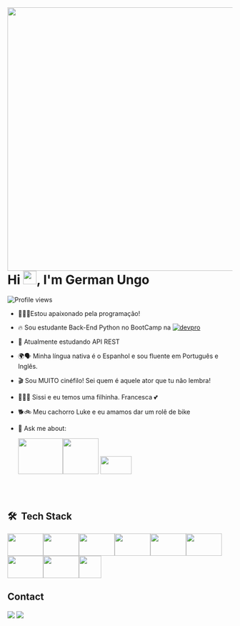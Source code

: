 <img align="right" height="590em" src="https://raw.githubusercontent.com/gist/GermanUngo/e9067567cc9b6e40bfdd709ae72304cc/raw/c8f88dada61178fbc4311e9d21c18eafef1d0a50/cardperfil2.svg"/>




<h1 align="left">Hi <img src="https://raw.githubusercontent.com/kaueMarques/kaueMarques/master/hi.gif" height="30px">, I'm German Ungo</h1>

<p align="left"> <img src="https://komarev.com/ghpvc/?username=GermanUngo&color=yellow" alt="Profile views" /> </p>



- 👨🏻‍💻Estou apaixonado pela programação!
- 🔥 Sou estudante Back-End Python no BootCamp na [![devpro](https://images.memberkit.com.br/eyJfcmFpbHMiOnsibWVzc2FnZSI6IkJBaHBBNXFyQ2c9PSIsImV4cCI6bnVsbCwicHVyIjoiYmxvYl9pZCJ9fQ%3D%3D--2a7714288e84b10d70cb8aadd3c7df87635aff25/200X80%20Logo.png?width=80&height=50)](https://plataforma.dev.pro.br/)



          

- 🔭 Atualmente estudando API REST 

    

- 🌍🗣️ Minha língua nativa é o Espanhol e sou fluente em Português e Inglês.


- 🎬 Sou MUITO cinéfilo! Sei quem é aquele ator que tu não lembra!
    

- 👨‍👩‍👧 Sissi e eu temos uma filhinha. Francesca 💕

- 🐕🚲 Meu cachorro Luke e eu amamos dar um rolê de bike

- 💬 Ask me about:

  <img src="https://cdn.jsdelivr.net/gh/devicons/devicon/icons/python/python-original-wordmark.svg" width="100" height="80" /><a href="https://imgbb.com/"><img src="https://i.ibb.co/9pb3F5f/pandas.png" width="80" height="80"/></a>                           <a href="https://imgbb.com/"><img src="https://i.ibb.co/C6VtQpt/django.png" width="70" height="40"/></a>  


<br><br>

 ## 🛠 &nbsp;Tech Stack 

<img src="https://cdn.jsdelivr.net/gh/devicons/devicon/icons/vscode/vscode-original-wordmark.svg" width="80" height="50"/><img src="https://cdn.jsdelivr.net/gh/devicons/devicon/icons/pycharm/pycharm-original.svg" width="80" height="50"/><img src="https://cdn.jsdelivr.net/gh/devicons/devicon/icons/jupyter/jupyter-original-wordmark.svg" width="80" height="50"/><img src="https://cdn.jsdelivr.net/gh/devicons/devicon/icons/anaconda/anaconda-original.svg" width="80" height="50"/><img src="https://cdn.jsdelivr.net/gh/devicons/devicon/icons/git/git-original.svg" width="80" height="50" /><img src="https://cdn.jsdelivr.net/gh/devicons/devicon/icons/html5/html5-original-wordmark.svg" width="80" height="50"  /><img src="https://cdn.jsdelivr.net/gh/devicons/devicon/icons/css3/css3-original-wordmark.svg" width="80" height="50" /><img src="https://cdn.jsdelivr.net/gh/devicons/devicon/icons/photoshop/photoshop-plain.svg" width="80" height="50" /><a href="https://imgbb.com/"><img src="https://i.ibb.co/MMsWpfL/githublogo.png" width="50" height="50"/></a>
          

   

## Contact





[<img align="center" src="https://img.shields.io/badge/LinkedIn-0077B5?style=for-the-badge&logo=linkedin&logoColor=white" />](https://www.linkedin.com/in/german-ungo/)</a> [<img align="center" src="https://img.shields.io/badge/Instagram-E4405F?style=for-the-badge&logo=instagram&logoColor=white"/>](https://www.instagram.com/germanungo/)
